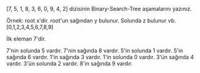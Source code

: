 [7, 5, 1, 8, 3, 6, 0, 9, 4, 2] dizisinin Binary-Search-Tree aşamalarını yazınız.

Örnek: root x'dir. root'un sağından y bulunur. Solunda z bulunur vb.
[0,1,2,3,4,5,6,7,8,9]
                        
İlk eleman 7'dir.

7'nin solunda 5 vardır. 7'nin sağında 8 vardır.
5'in solunda 1 vardır. 5'in sağında 6 vardır.
1'in sağında 3 vardır. 1'in solunda 0 vardır.
3'ün sağında 4 vardır. 3'ün solunda 2 vardır.
8'in sağında 9 vardır.

